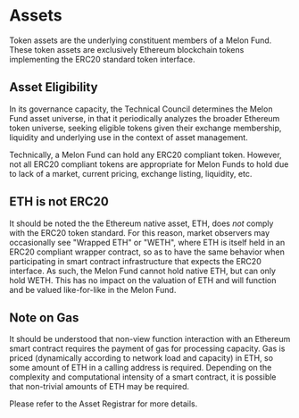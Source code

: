# Assets

Token assets are the underlying constituent members of a Melon Fund. These token assets are exclusively Ethereum blockchain tokens implementing the ERC20 standard token interface.

## Asset Eligibility

In its governance capacity, the Technical Council determines the Melon Fund asset universe, in that it periodically analyzes the broader Ethereum token universe, seeking eligible tokens given their exchange membership, liquidity and underlying use in the context of asset management.

Technically, a Melon Fund can hold any ERC20 compliant token. However, not all ERC20 compliant tokens are appropriate for Melon Funds to hold due to lack of a market, current pricing, exchange listing, liquidity, etc.

## ETH is not ERC20

It should be noted the the Ethereum native asset, ETH, does _not_ comply with the ERC20 token standard. For this reason, market observers may occasionally see "Wrapped ETH" or "WETH", where ETH is itself held in an ERC20 compliant wrapper contract, so as to have the same behavior when participating in smart contract infrastructure that expects the ERC20 interface. As such, the Melon Fund cannot hold native ETH, but can only hold WETH. This has no impact on the valuation of ETH and will function and be valued like-for-like in the Melon Fund.

## Note on Gas

It should be understood that non-view function interaction with an Ethereum smart contract requires the payment of gas for processing capacity. Gas is priced (dynamically according to network load and capacity) in ETH, so some amount of ETH in a calling address is required. Depending on the complexity and computational intensity of a smart contract, it is possible that non-trivial amounts of ETH may be required.

Please refer to the Asset Registrar for more details.

